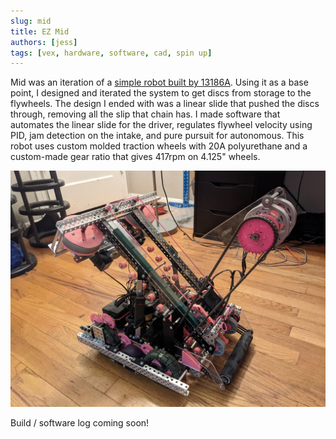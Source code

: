 ```yaml
---
slug: mid
title: EZ Mid
authors: [jess]
tags: [vex, hardware, software, cad, spin up]
---
```


Mid was an iteration of a [simple robot built by 13186A](https://www.youtube.com/watch?v=CqWtpF6hbSg).  Using it as a base point, I designed and iterated the system to get discs from storage to the flywheels.  The design I ended with was a linear slide that pushed the discs through, removing all the slip that chain has.  I made software that automates the linear slide for the driver, regulates flywheel velocity using PID, jam detection on the intake, and pure pursuit for autonomous.  This robot uses custom molded traction wheels with 20A polyurethane and a custom-made gear ratio that gives 417rpm on 4.125" wheels.

![](banner.jpg)

<!--truncate-->

Build / software log coming soon!